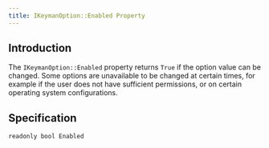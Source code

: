 ```yaml
---
title: IKeymanOption::Enabled Property
---
```


## Introduction

The `IKeymanOption::Enabled` property returns `True` if the option value
can be changed. Some options are unavailable to be changed at certain
times, for example if the user does not have sufficient permissions, or
on certain operating system configurations.

## Specification

``` clike
readonly bool Enabled
```
